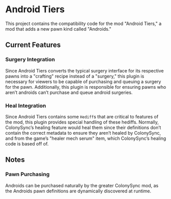 # Android Tiers

This project contains the compatibility code for the mod "Android Tiers," a mod
that adds a new pawn kind called "Androids."

## Current Features

### Surgery Integration

Since Android Tiers converts the typical surgery interface for its respective pawns
into a "crafting" recipe instead of a "surgery," this plugin is necessary for viewers
to be capable of purchasing and queuing a surgery for the pawn. Additionally, this
plugin is responsible for ensuring pawns who aren’t androids can’t purchase and queue
android surgeries.

### Heal Integration

Since Android Tiers contains some `Hediff`s that are critical to features of the mod,
this plugin provides special handling of these hediffs. Normally, ColonySync’s healing
feature would heal them since their definitions don’t contain the correct metadata to
ensure they aren’t healed by ColonySync, and from the game’s "healer mech serum" item,
which ColonySync’s healing code is based off of.

## Notes

### Pawn Purchasing

Androids can be purchased naturally by the greater ColonySync mod, as the Androids
pawn definitions are dynamically discovered at runtime.
